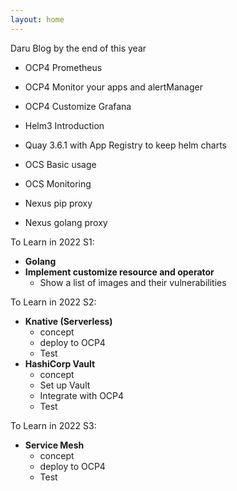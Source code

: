 ```yaml
---
layout: home
---
```


Daru Blog by the end of this year

-  OCP4 Prometheus
- OCP4 Monitor your apps and alertManager
- OCP4 Customize Grafana

- Helm3 Introduction
- Quay 3.6.1 with App Registry to keep helm charts

- OCS Basic usage
- OCS Monitoring

- Nexus pip proxy
- Nexus golang proxy



To Learn in 2022 S1:


- **Golang**
- **Implement customize resource and operator**
  - Show a list of images and their vulnerabilities

To Learn in 2022 S2:

- **Knative (Serverless)**
  - concept
  - deploy to OCP4
  - Test
- **HashiCorp Vault**
  - concept
  - Set up Vault
  - Integrate with OCP4
  - Test

To Learn in 2022 S3:

- **Service Mesh**
  - concept
  - deploy to OCP4
  - Test

